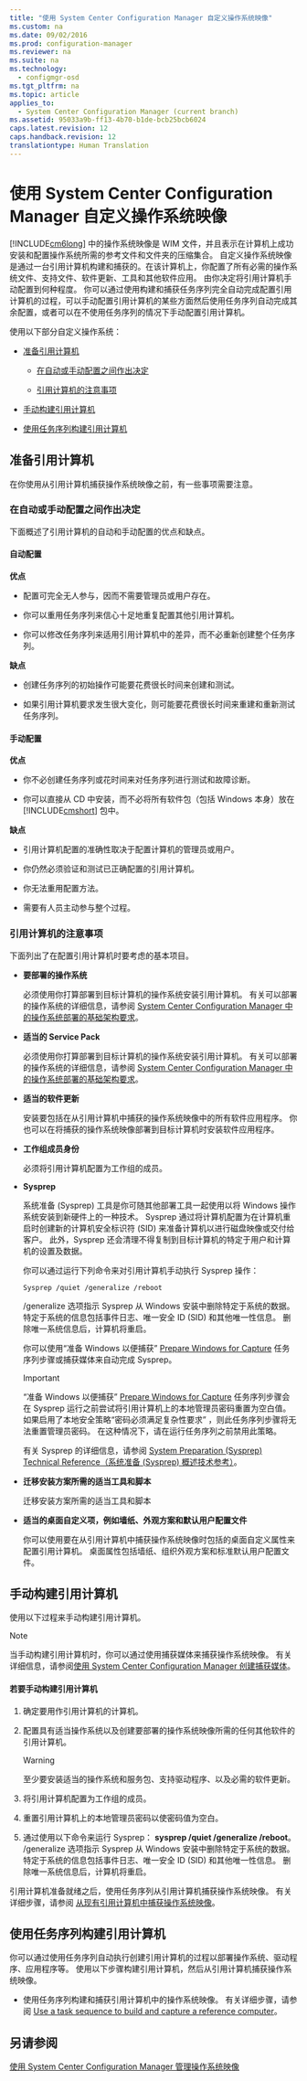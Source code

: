 ```yaml
---
title: "使用 System Center Configuration Manager 自定义操作系统映像"
ms.custom: na
ms.date: 09/02/2016
ms.prod: configuration-manager
ms.reviewer: na
ms.suite: na
ms.technology: 
  - configmgr-osd
ms.tgt_pltfrm: na
ms.topic: article
applies_to: 
  - System Center Configuration Manager (current branch)
ms.assetid: 95033a9b-ff13-4b70-b1de-bcb25bcb6024
caps.latest.revision: 12
caps.handback.revision: 12
translationtype: Human Translation
---
```

# 使用 System Center Configuration Manager 自定义操作系统映像
[!INCLUDE[cm6long](../LocTest/includes/cm6long_md.md)] 中的操作系统映像是 WIM 文件，并且表示在计算机上成功安装和配置操作系统所需的参考文件和文件夹的压缩集合。 自定义操作系统映像是通过一台引用计算机构建和捕获的。在该计算机上，你配置了所有必需的操作系统文件、支持文件、软件更新、工具和其他软件应用。 由你决定将引用计算机手动配置到何种程度。 你可以通过使用构建和捕获任务序列完全自动完成配置引用计算机的过程，可以手动配置引用计算机的某些方面然后使用任务序列自动完成其余配置，或者可以在不使用任务序列的情况下手动配置引用计算机。  
  
 使用以下部分自定义操作系统：  
  
-   [准备引用计算机](#BKMK_PrepareReferenceComputer)  
  
    -   [在自动或手动配置之间作出决定](#BKMK_RefComputerDecide)  
  
    -   [引用计算机的注意事项](#BKMK_RefComputerConsiderations)  
  
-   [手动构建引用计算机](#BKMK_ManuallyBuildReference)  
  
-   [使用任务序列构建引用计算机](#BKMK_UseTSToBuildReference)  
  
##  <a name="BKMK_PrepareReferenceComputer"></a> 准备引用计算机  
 在你使用从引用计算机捕获操作系统映像之前，有一些事项需要注意。  
  
###  <a name="BKMK_RefComputerDecide"></a> 在自动或手动配置之间作出决定  
 下面概述了引用计算机的自动和手动配置的优点和缺点。  
  
#### 自动配置  
 **优点**  
  
-   配置可完全无人参与，因而不需要管理员或用户存在。  
  
-   你可以重用任务序列来信心十足地重复配置其他引用计算机。  
  
-   你可以修改任务序列来适用引用计算机中的差异，而不必重新创建整个任务序列。  
  
 **缺点**  
  
-   创建任务序列的初始操作可能要花费很长时间来创建和测试。  
  
-   如果引用计算机要求发生很大变化，则可能要花费很长时间来重建和重新测试任务序列。  
  
#### 手动配置  
 **优点**  
  
-   你不必创建任务序列或花时间来对任务序列进行测试和故障诊断。  
  
-   你可以直接从 CD 中安装，而不必将所有软件包（包括 Windows 本身）放在 [!INCLUDE[cmshort](../LocTest/includes/cmshort_md.md)] 包中。  
  
 **缺点**  
  
-   引用计算机配置的准确性取决于配置计算机的管理员或用户。  
  
-   你仍然必须验证和测试已正确配置的引用计算机。  
  
-   你无法重用配置方法。  
  
-   需要有人员主动参与整个过程。  
  
###  <a name="BKMK_RefComputerConsiderations"></a> 引用计算机的注意事项  
 下面列出了在配置引用计算机时要考虑的基本项目。  
  
-   **要部署的操作系统**  
  
     必须使用你打算部署到目标计算机的操作系统安装引用计算机。 有关可以部署的操作系统的详细信息，请参阅 [System Center Configuration Manager 中的操作系统部署的基础架构要求](../LocTest/Infrastructure-requirements-for-operating-system-deployment-in-System-Center-Configuration-Manager.md)。  
  
-   **适当的 Service Pack**  
  
     必须使用你打算部署到目标计算机的操作系统安装引用计算机。 有关可以部署的操作系统的详细信息，请参阅 [System Center Configuration Manager 中的操作系统部署的基础架构要求](../LocTest/Infrastructure-requirements-for-operating-system-deployment-in-System-Center-Configuration-Manager.md)。  
  
-   **适当的软件更新**  
  
     安装要包括在从引用计算机中捕获的操作系统映像中的所有软件应用程序。 你也可以在将捕获的操作系统映像部署到目标计算机时安装软件应用程序。  
  
-   **工作组成员身份**  
  
     必须将引用计算机配置为工作组的成员。  
  
-   **Sysprep**  
  
     系统准备 (Sysprep) 工具是你可随其他部署工具一起使用以将 Windows 操作系统安装到新硬件上的一种技术。 Sysprep 通过将计算机配置为在计算机重启时创建新的计算机安全标识符 (SID) 来准备计算机以进行磁盘映像或交付给客户。 此外，Sysprep 还会清理不得复制到目标计算机的特定于用户和计算机的设置及数据。  
  
     你可以通过运行下列命令来对引用计算机手动执行 Sysprep 操作：  
  
     `Sysprep /quiet /generalize /reboot`  
  
     /generalize 选项指示 Sysprep 从 Windows 安装中删除特定于系统的数据。 特定于系统的信息包括事件日志、唯一安全 ID (SID) 和其他唯一性信息。 删除唯一系统信息后，计算机将重启。  
  
     你可以使用“准备 Windows 以便捕获” [Prepare Windows for Capture](../LocTest/Task-sequence-steps-in-System-Center-Configuration-Manager.md#BKMK_PrepareWindowsforCapture) 任务序列步骤或捕获媒体来自动完成 Sysprep。  
  
    > [!IMPORTANT]  
    >  “准备 Windows 以便捕获” [Prepare Windows for Capture](../LocTest/Task-sequence-steps-in-System-Center-Configuration-Manager.md#BKMK_PrepareWindowsforCapture) 任务序列步骤会在 Sysprep 运行之前尝试将引用计算机上的本地管理员密码重置为空白值。 如果启用了本地安全策略“密码必须满足复杂性要求”  ，则此任务序列步骤将无法重置管理员密码。 在这种情况下，请在运行任务序列之前禁用此策略。  
  
     有关 Sysprep 的详细信息，请参阅 [System Preparation (Sysprep) Technical Reference（系统准备 (Sysprep) 概述技术参考）](http://go.microsoft.com/fwlink/?LinkId=280286)。  
  
-   **迁移安装方案所需的适当工具和脚本**  
  
     迁移安装方案所需的适当工具和脚本  
  
-   **适当的桌面自定义项，例如墙纸、外观方案和默认用户配置文件**  
  
     你可以使用要在从引用计算机中捕获操作系统映像时包括的桌面自定义属性来配置引用计算机。 桌面属性包括墙纸、组织外观方案和标准默认用户配置文件。  
  
##  <a name="BKMK_ManuallyBuildReference"></a> 手动构建引用计算机  
 使用以下过程来手动构建引用计算机。  
  
> [!NOTE]  
>  当手动构建引用计算机时，你可以通过使用捕获媒体来捕获操作系统映像。 有关详细信息，请参阅[使用 System Center Configuration Manager 创建捕获媒体](../LocTest/Create-capture-media-with-System-Center-Configuration-Manager.md)。  
  
#### 若要手动构建引用计算机  
  
1.  确定要用作引用计算机的计算机。  
  
2.  配置具有适当操作系统以及创建要部署的操作系统映像所需的任何其他软件的引用计算机。  
  
    > [!WARNING]  
    >  至少要安装适当的操作系统和服务包、支持驱动程序、以及必需的软件更新。  
  
3.  将引用计算机配置为工作组的成员。  
  
4.  重置引用计算机上的本地管理员密码以使密码值为空白。  
  
5.  通过使用以下命令来运行 Sysprep：  **sysprep /quiet /generalize /reboot**。 /generalize 选项指示 Sysprep 从 Windows 安装中删除特定于系统的数据。 特定于系统的信息包括事件日志、唯一安全 ID (SID) 和其他唯一性信息。 删除唯一系统信息后，计算机将重启。  
  
 引用计算机准备就绪之后，使用任务序列从引用计算机捕获操作系统映像。  有关详细步骤，请参阅 [从现有引用计算机中捕获操作系统映像](../LocTest/Create-a-task-sequence-to-capture-an-operating-system-in-System-Center-Configuration-Manager.md#BKMK_CaptureExistingRefComputer)。  
  
##  <a name="BKMK_UseTSToBuildReference"></a> 使用任务序列构建引用计算机  
 你可以通过使用任务序列自动执行创建引用计算机的过程以部署操作系统、驱动程序、应用程序等。  使用以下步骤构建引用计算机，然后从引用计算机捕获操作系统映像。  
  
-   使用任务序列构建和捕获引用计算机中的操作系统映像。  有关详细步骤，请参阅 [Use a task sequence to build and capture a reference computer](../LocTest/Create-a-task-sequence-to-capture-an-operating-system-in-System-Center-Configuration-Manager.md#BKMK_BuildCaptureTS)。  
  
## 另请参阅  
 [使用 System Center Configuration Manager 管理操作系统映像](../LocTest/Manage-operating-system-images-with-System-Center-Configuration-Manager.md)